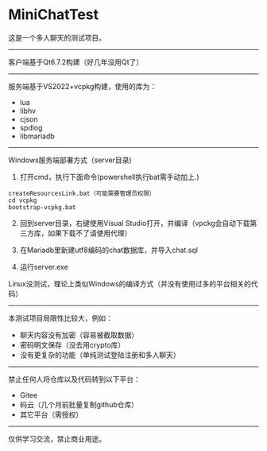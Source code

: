 # MiniChatTest

这是一个多人聊天的测试项目。

***

客户端基于Qt6.7.2构建（好几年没用Qt了）

***

服务端基于VS2022+vcpkg构建，使用的库为：
- lua
- libhv
- cjson
- spdlog
- libmariadb

***

Windows服务端部署方式（server目录)

1. 打开cmd，执行下面命令(powershell执行bat需手动加上.\)
```
createResourcesLink.bat（可能需要管理员权限）
cd vcpkg
bootstrap-vcpkg.bat
```

2. 回到server目录，右键使用Visual Studio打开，并编译（vpckg会自动下载第三方库，如果下载不了请使用代理）

3. 在Mariadb里新建utf8编码的chat数据库，并导入chat.sql

4. 运行server.exe

Linux没测试，理论上类似Windows的编译方式（并没有使用过多的平台相关的代码）

***

本测试项目局限性比较大，例如：
- 聊天内容没有加密（容易被截取数据）
- 密码明文保存（没去用crypto库）
- 没有更复杂的功能（单纯测试登陆注册和多人聊天）

***

禁止任何人将仓库以及代码转到以下平台：
* Gitee
* 码云（几个月前批量复制github仓库）
* 其它平台（需授权）

***

仅供学习交流，禁止商业用途。
